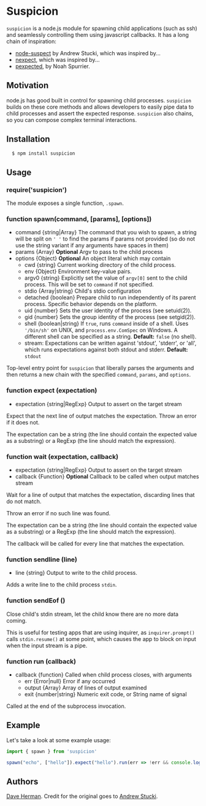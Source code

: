 # Suspicion

`suspicion` is a node.js module for spawning child applications (such as ssh) and
seamlessly controlling them using javascript callbacks. It has a long chain of
inspiration:
- [node-suspect][4] by Andrew Stucki, which was inspired by...
- [nexpect][2], which was inspired by...
- [pexpected][1], by Noah Spurrier.

## Motivation

node.js has good built in control for spawning child processes. `suspicion` builds
on these core methods and allows developers to easily pipe data to child
processes and assert the expected response. `suspicion` also chains, so you can
compose complex terminal interactions.

## Installation

``` bash
  $ npm install suspicion
```

## Usage

### require('suspicion')

The module exposes a single function, `.spawn`.

### function spawn(command, [params], [options])

* command {string|Array} The command that you wish to spawn, a string will be
  split on `' '` to find the params if params not provided (so do not use the
  string variant if any arguments have spaces in them)
* params {Array} **Optional** Argv to pass to the child process
* options {Object} **Optional** An object literal which may contain
  - cwd {string} Current working directory of the child process.
  - env {Object} Environment key-value pairs.
  - argv0 {string} Explicitly set the value of `argv[0]` sent to the child
    process. This will be set to `command` if not specified.
  - stdio {Array|string} Child's stdio configuration
  - detached {boolean} Prepare child to run independently of its parent
    process. Specific behavior depends on the platform.
  - uid {number} Sets the user identity of the process (see setuid(2)).
  - gid {number} Sets the group identity of the process (see setgid(2)).
  - shell {boolean|string} If `true`, runs `command` inside of a shell. Uses
    `'/bin/sh'` on UNIX, and `process.env.ComSpec` on Windows. A different
    shell can be specified as a string. **Default:** `false` (no shell).
  - stream: Expectations can be written against 'stdout', 'stderr', or 'all', which
    runs expectations against both stdout and stderr. **Default:** `stdout`

Top-level entry point for `suspicion` that liberally parses the arguments
and then returns a new chain with the specified `command`, `params`, and `options`.

### function expect (expectation)

* expectation {string|RegExp} Output to assert on the target stream

Expect that the next line of output matches the expectation.
Throw an error if it does not.

The expectation can be a string (the line should contain the expected value as
a substring) or a RegExp (the line should match the expression).

### function wait (expectation, callback)

* expectation {string|RegExp} Output to assert on the target stream
* callback {Function} **Optional** Callback to be called when output matches stream

Wait for a line of output that matches the expectation, discarding lines
that do not match.

Throw an error if no such line was found.

The expectation can be a string (the line should contain the expected value as
a substring) or a RegExp (the line should match the expression).

The callback will be called for every line that matches the expectation.

### function sendline (line)

* line {string} Output to write to the child process.

Adds a write line to the child process `stdin`.

### function sendEof ()

Close child's stdin stream, let the child know there are no more data coming.

This is useful for testing apps that are using inquirer,
as `inquirer.prompt()` calls `stdin.resume()` at some point,
which causes the app to block on input when the input stream is a pipe.

### function run (callback)

* callback {function} Called when child process closes, with arguments
  * err {Error|null} Error if any occurred
  * output {Array} Array of lines of output examined
  * exit {number|string} Numeric exit code, or String name of signal

Called at the end of the subprocess invocation.

## Example

Let's take a look at some example usage:

``` js
import { spawn } from 'suspicion'

spawn("echo", ["hello"]).expect("hello").run(err => !err && console.log("hello was echoed"))
```

## Authors

[Dave Herman][5]. Credit for the original goes to [Andrew Stucki][3].

[0]: http://search.cpan.org/~rgiersig/Expect-1.21/Expect.pod
[1]: http://pexpect.sourceforge.net/pexpect.html
[2]: https://github.com/nodejitsu/nexpect
[3]: http://github.com/andrewstucki
[4]: https://github.com/andrewstucki/node-suspect
[5]: https://github.com/dherman

